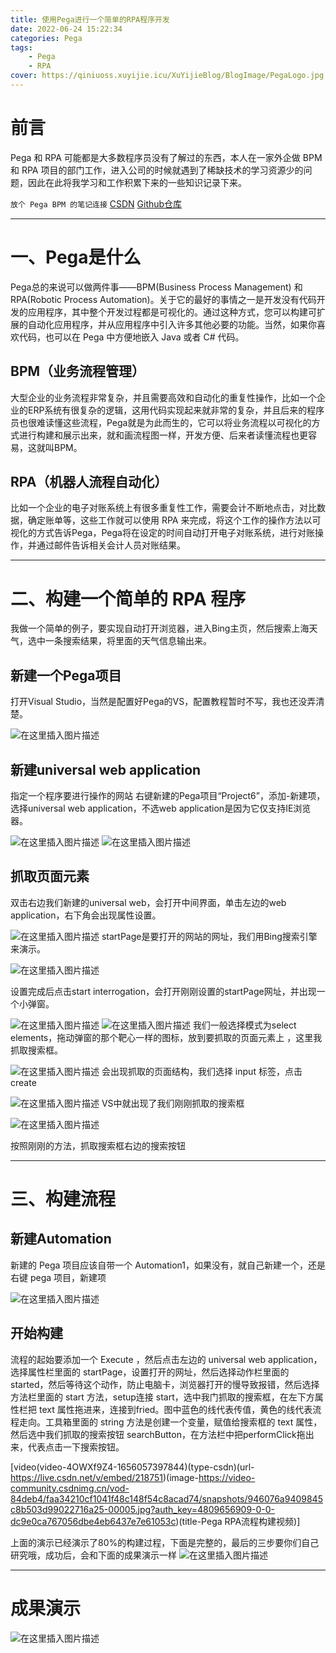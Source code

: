 ```yaml
---
title: 使用Pega进行一个简单的RPA程序开发
date: 2022-06-24 15:22:34
categories: Pega
tags:
    - Pega
    - RPA
cover: https://qiniuoss.xuyijie.icu/XuYijieBlog/BlogImage/PegaLogo.jpg
---
```

# 前言

Pega 和 RPA 可能都是大多数程序员没有了解过的东西，本人在一家外企做 BPM 和 RPA 项目的部门工作，进入公司的时候就遇到了稀缺技术的学习资源少的问题，因此在此将我学习和工作积累下来的一些知识记录下来。

`放个 Pega BPM 的笔记连接`
[CSDN](https://blog.csdn.net/qq_48922459/article/details/126729159?spm=1001.2014.3001.5501)
[Github仓库](https://github.com/XuYijie000416/Pega)

---


# 一、Pega是什么
Pega总的来说可以做两件事——BPM(Business Process Management) 和 RPA(Robotic Process Automation)。关于它的最好的事情之一是开发没有代码开发的应用程序，其中整个开发过程都是可视化的。通过这种方式，您可以构建可扩展的自动化应用程序，并从应用程序中引入许多其他必要的功能。当然，如果你喜欢代码，也可以在 Pega 中方便地嵌入 Java 或者 C# 代码。
##  BPM（业务流程管理）
大型企业的业务流程非常复杂，并且需要高效和自动化的重复性操作，比如一个企业的ERP系统有很复杂的逻辑，这用代码实现起来就非常的复杂，并且后来的程序员也很难读懂这些流程，Pega就是为此而生的，它可以将业务流程以可视化的方式进行构建和展示出来，就和画流程图一样，开发方便、后来者读懂流程也更容易，这就叫BPM。
##  RPA（机器人流程自动化）
比如一个企业的电子对账系统上有很多重复性工作，需要会计不断地点击，对比数据，确定账单等，这些工作就可以使用 RPA 来完成，将这个工作的操作方法以可视化的方式告诉Pega，Pega将在设定的时间自动打开电子对账系统，进行对账操作，并通过邮件告诉相关会计人员对账结果。

----

# 二、构建一个简单的 RPA 程序
我做一个简单的例子，要实现自动打开浏览器，进入Bing主页，然后搜索上海天气，选中一条搜索结果，将里面的天气信息输出来。

## 新建一个Pega项目
打开Visual Studio，当然是配置好Pega的VS，配置教程暂时不写，我也还没弄清楚。

![在这里插入图片描述](https://qiniuoss.xuyijie.icu/XuYijieBlog/BlogImage/PegaRPA0.png)


## 新建universal web application
指定一个程序要进行操作的网站
右键新建的Pega项目“Project6”，添加-新建项，选择universal web application，不选web application是因为它仅支持IE浏览器。

![在这里插入图片描述](https://qiniuoss.xuyijie.icu/XuYijieBlog/BlogImage/PegaRPA1.png)
![在这里插入图片描述](https://qiniuoss.xuyijie.icu/XuYijieBlog/BlogImage/PegaRPA2.png)
##  抓取页面元素
双击右边我们新建的universal web，会打开中间界面，单击左边的web application，右下角会出现属性设置。

![在这里插入图片描述](https://qiniuoss.xuyijie.icu/XuYijieBlog/BlogImage/PegaRPA3.png)
startPage是要打开的网站的网址，我们用Bing搜索引擎来演示。

![在这里插入图片描述](https://qiniuoss.xuyijie.icu/XuYijieBlog/BlogImage/PegaRPA4.png)

设置完成后点击start interrogation，会打开刚刚设置的startPage网址，并出现一个小弹窗。

![在这里插入图片描述](https://qiniuoss.xuyijie.icu/XuYijieBlog/BlogImage/PegaRPA5.png)
![在这里插入图片描述](https://qiniuoss.xuyijie.icu/XuYijieBlog/BlogImage/PegaRPA6.png)
我们一般选择模式为select elements，拖动弹窗的那个靶心一样的图标，放到要抓取的页面元素上
，这里我抓取搜索框。

![在这里插入图片描述](https://qiniuoss.xuyijie.icu/XuYijieBlog/BlogImage/PegaRPA7.png)
会出现抓取的页面结构，我们选择 input 标签，点击 create

![在这里插入图片描述](https://qiniuoss.xuyijie.icu/XuYijieBlog/BlogImage/PegaRPA8.png)
VS中就出现了我们刚刚抓取的搜索框

![在这里插入图片描述](https://qiniuoss.xuyijie.icu/XuYijieBlog/BlogImage/PegaRPA9.png)

按照刚刚的方法，抓取搜索框右边的搜索按钮


----

# 三、构建流程
##  新建Automation
新建的 Pega 项目应该自带一个 Automation1，如果没有，就自己新建一个，还是右键 pega 项目，新建项

![在这里插入图片描述](https://qiniuoss.xuyijie.icu/XuYijieBlog/BlogImage/PegaRPA10.png)

##  开始构建
流程的起始要添加一个 Execute ，然后点击左边的 universal web application，选择属性栏里面的 startPage，设置打开的网址，然后选择动作栏里面的 started，然后等待这个动作，防止电脑卡，浏览器打开的慢导致报错，然后选择方法栏里面的 start 方法，setup连接 start，选中我门抓取的搜索框，在左下方属性栏把 text 属性拖进来，连接到fried。图中蓝色的线代表传值，黄色的线代表流程走向。工具箱里面的 string 方法是创建一个变量，赋值给搜索框的 text 属性，然后选中我们抓取的搜索按钮 searchButton，在方法栏中把performClick拖出来，代表点击一下搜索按钮。



[video(video-4OWXf9Z4-1656057397844)(type-csdn)(url-https://live.csdn.net/v/embed/218751)(image-https://video-community.csdnimg.cn/vod-84deb4/faa34210cf1041f48c148f54c8acad74/snapshots/946076a9409845c8b503d99022716a25-00005.jpg?auth_key=4809656909-0-0-dc9e0ca767056dbe4eb6437e7e61053c)(title-Pega RPA流程构建视频)]




上面的演示已经演示了80%的构建过程，下面是完整的，最后的三步要你们自己研究哦，成功后，会和下面的成果演示一样
![在这里插入图片描述](https://qiniuoss.xuyijie.icu/XuYijieBlog/BlogImage/PegaRPA11.png)


---

#  成果演示
![在这里插入图片描述](https://qiniuoss.xuyijie.icu/XuYijieBlog/BlogImage/PegaRPA12.gif)


